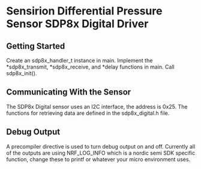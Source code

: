 # Sensirion Differential Pressure Sensor SDP8x Digital Driver

## Getting Started
Create an sdp8x_handler_t instance in main. Implement the *sdp8x_transmit, *sdp8x_receive, and *delay functions in main. Call sdp8x_init().

## Communicating With the Sensor
The SDP8x Digital sensor uses an I2C interface, the address is 0x25. The functions for retrieving data are defined in the sdp8x_digital.h file. 

## Debug Output
A precompiler directive is used to turn debug output on and off. Currently all of the outputs are using NRF_LOG_INFO which is a nordic semi SDK specific function, change these to printf or whatever your micro environment uses. 
